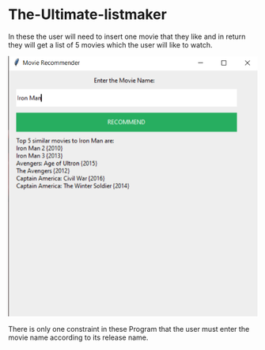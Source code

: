 # The-Ultimate-listmaker
In these the user will need to insert one movie that they like and in return they will get a list of 5 movies which the user will like to watch.

<p align="center">
  <img src = "Example.png"/>

</p>

</h1>There is only one constraint in these Program that the user must enter the movie name according to its release name.</h1>
